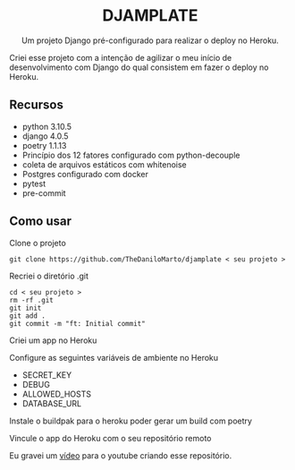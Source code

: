 <h1 align="center">DJAMPLATE</h1>

<p align="center">Um projeto Django pré-configurado para realizar o deploy no Heroku.</p>

Criei esse projeto com a intenção de agilizar o meu início de desenvolvimento com Django do qual consistem em fazer o deploy no Heroku.

## Recursos

- python 3.10.5
- django 4.0.5
- poetry 1.1.13
- Princípio dos 12 fatores configurado com python-decouple
- coleta de arquivos estáticos com whitenoise
- Postgres configurado com docker
- pytest
- pre-commit

## Como usar

Clone o projeto

```
git clone https://github.com/TheDaniloMarto/djamplate < seu projeto >
```

Recriei o diretório .git
```
cd < seu projeto >
rm -rf .git
git init
git add .
git commit -m "ft: Initial commit"
```

Criei um app no Heroku

Configure as seguintes variáveis de ambiente no Heroku

- SECRET_KEY
- DEBUG
- ALLOWED_HOSTS
- DATABASE_URL

Instale o buildpak para o heroku poder gerar um build com poetry

Vincule o app do Heroku com o seu repositório remoto

Eu gravei um [vídeo](https://www.youtube.com/watch?v=_2rt1074v1w) para o youtube criando esse repositório.
